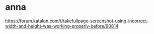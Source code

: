 # anna
https://forum.katalon.com/t/takefullpage-screenshot-using-incorrect-width-and-height-was-working-properly-before/90814
